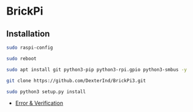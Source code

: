 # BrickPi

## Installation  
```bash
sudo raspi-config
```
```bash
sudo reboot
```
```bash
sudo apt install git python3-pip python3-rpi.gpio python3-smbus -y
```
```bash
git clone https://github.com/DexterInd/BrickPi3.git
```
```bash
sudo python3 setup.py install
```
- [Error & Verification](https://github.com/RISHABH12005/BrickPi/blob/main/error.sh)
